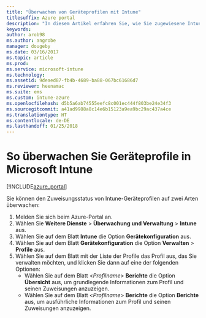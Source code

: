 ```yaml
---
title: "Überwachen von Geräteprofilen mit Intune"
titlesuffix: Azure portal
description: "In diesem Artikel erfahren Sie, wie Sie zugewiesene Intune-Geräteprofile überwachen."
keywords: 
author: arob98
ms.author: angrobe
manager: dougeby
ms.date: 03/16/2017
ms.topic: article
ms.prod: 
ms.service: microsoft-intune
ms.technology: 
ms.assetid: 9deaed87-fb4b-4689-ba88-067bc61686d7
ms.reviewer: heenamac
ms.suite: ems
ms.custom: intune-azure
ms.openlocfilehash: d5b5a6ab74555eefc8c001ec444f803be24e34f3
ms.sourcegitcommit: a41ad9988a8c14e6b15123a9ea9bc29ac437a4ce
ms.translationtype: HT
ms.contentlocale: de-DE
ms.lasthandoff: 01/25/2018
---
```

# <a name="how-to-monitor-device-profiles-in-microsoft-intune"></a>So überwachen Sie Geräteprofile in Microsoft Intune

[!INCLUDE[azure_portal](./includes/azure_portal.md)]

Sie können den Zuweisungsstatus von Intune-Geräteprofilen auf zwei Arten überwachen:


1. Melden Sie sich beim Azure-Portal an.
2. Wählen Sie **Weitere Dienste** > **Überwachung und Verwaltung** > **Intune** aus.
3. Wählen Sie auf dem Blatt **Intune** die Option **Gerätekonfiguration** aus.
2. Wählen Sie auf dem Blatt **Gerätekonfiguration** die Option **Verwalten** > **Profile** aus.
2. Wählen Sie auf dem Blatt mit der Liste der Profile das Profil aus, das Sie verwalten möchten, und klicken Sie dann auf eine der folgenden Optionen:
    - Wählen Sie auf dem Blatt <*Profilname*> **Berichte** die Option **Übersicht** aus, um grundlegende Informationen zum Profil und seinen Zuweisungen anzuzeigen.
    - Wählen Sie auf dem Blatt <*Profilname*> **Berichte** die Option **Berichte** aus, um ausführliche Informationen zum Profil und seinen Zuweisungen anzuzeigen.
